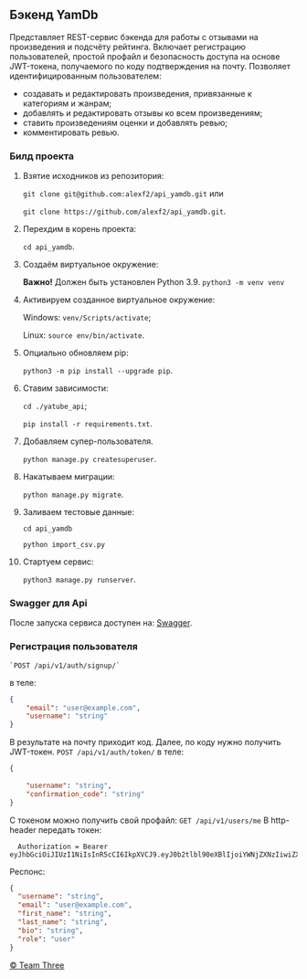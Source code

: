## Бэкенд YamDb

Представляет REST-сервис бэкенда для работы с отзывами на произведения и подсчёту рейтинга. Включает регистрацию пользователей, простой профайл и безопасность доступа на основе JWT-токена, получаемого по коду подтверждения на почту. Позволяет идентифицированным пользователем:

- создавать и редактировать произведения, привязанные к категориям и жанрам;
- добавлять и редактировать отзывы ко всем произведениям;
- ставить произведениям оценки и добавлять ревью;
- комментировать ревью.

### Билд проекта

1. Взятие исходников из репозитория:

    `git clone git@github.com:alexf2/api_yamdb.git` или

    `git clone https://github.com/alexf2/api_yamdb.git`.

2. Перехдим в корень проекта:

    `cd api_yamdb`.

3. Создаём виртуальное окружение:

      **Важно!** Должен быть установлен Python 3.9.
      `python3 -m venv venv`

4. Активируем созданное виртуальное окружение:

    Windows: `venv/Scripts/activate`;

    Linux: `source env/bin/activate`.

5. Опциально обновляем pip:

    `python3 -m pip install --upgrade pip`.

6. Ставим зависимости:

    `cd ./yatube_api`;

    `pip install -r requirements.txt`.

7. Добавляем супер-пользователя.

    `python manage.py createsuperuser`.

8. Накатываем миграции:

    `python manage.py migrate`.

9. Заливаем тестовые данные:

    `cd api_yamdb`

    `python import_csv.py`

10. Стартуем сервис:

    `python3 manage.py runserver`.

### Swagger для Api

После запуска сервиса доступен на: [Swagger](http://127.0.0.1:8000/redoc/).

### Регистрация пользователя

    `POST /api/v1/auth/signup/`
в теле:

```json
{
    "email": "user@example.com",
    "username": "string"
}
```

В результате на почту приходит код. Далее, по коду нужно получить JWT-токен.
      `POST /api/v1/auth/token/`
в теле:

```json
{
  
    "username": "string",
    "confirmation_code": "string"
}
```

С токеном можно получить свой профайл:
      `GET /api/v1/users/me`
В http-header передать токен:

```
  Authorization = Bearer eyJhbGciOiJIUzI1NiIsInR5cCI6IkpXVCJ9.eyJ0b2tlbl90eXBlIjoiYWNjZXNzIiwiZXhwIjoxNzA5ODQ5MzE2LCJqdGkiOiIwYjFlNTJiYmMyN2Q0YzA4YTk2NTRmNGEzYmQ2ZGE2NyIsInVzZXJfaWQiOjJ9.EfF6Aso6VBGaWn5KO5FO4jt3NmuV41BaCtqktgxE1fE
```

Респонс:

```json
{
  "username": "string",
  "email": "user@example.com",
  "first_name": "string",
  "last_name": "string",
  "bio": "string",
  "role": "user"
}
```

[© Team Three](https://github.com/alexf2/api_yamdb)
